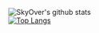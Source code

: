    ![SkyOver's github stats](https://github-readme-stats.vercel.app/api?username=skyoverz&show_icons=true&theme=radical)
   <br>
                      [![Top Langs](https://github-readme-stats.vercel.app/api/top-langs/?username=skyoverz&langs_count=8)](https://github.com/anuraghazra/github-readme-stats)
